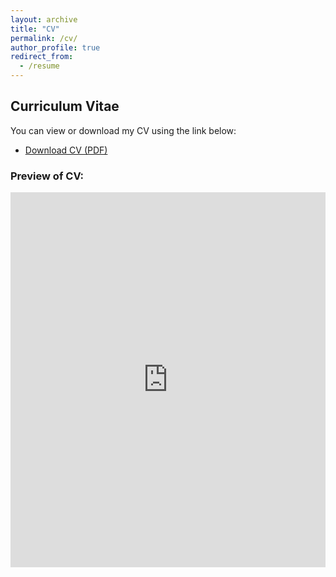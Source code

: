 ```yaml
---
layout: archive
title: "CV"
permalink: /cv/
author_profile: true
redirect_from:
  - /resume
---
```


<h2>Curriculum Vitae</h2>

<p>You can view or download my CV using the link below:</p>
<ul>
  <li><a href="https://github.com/An-Shun-Tai/anshun.tai/blob/new/files/CV%20(AnShun).pdf" target="_blank">Download CV (PDF)</a></li>
</ul>

<h3>Preview of CV:</h3>
<iframe src="https://github.com/An-Shun-Tai/anshun.tai/blob/new/files/CV%20(AnShun).pdf" style="width: 100%; height: 600px;" frameborder="0"></iframe>


